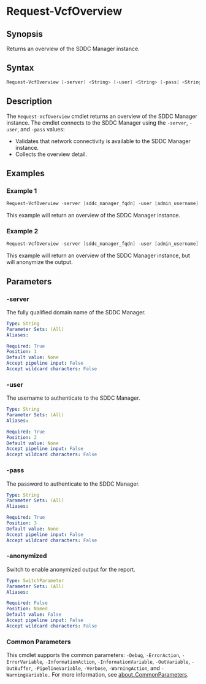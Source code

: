 # Request-VcfOverview

## Synopsis

Returns an overview of the SDDC Manager instance.

## Syntax

```powershell
Request-VcfOverview [-server] <String> [-user] <String> [-pass] <String> [-anonymized] [<CommonParameters>]
```

## Description

The `Request-VcfOverview` cmdlet returns an overview of the SDDC Manager instance.
The cmdlet connects to the SDDC Manager using the `-server`, `-user`, and `-pass` values:

- Validates that network connectivity is available to the SDDC Manager instance.
- Collects the overview detail.

## Examples

### Example 1

```powershell
Request-VcfOverview -server [sddc_manager_fqdn] -user [admin_username] -pass [admin_password]
```

This example will return an overview of the SDDC Manager instance.

### Example 2

```powershell
Request-VcfOverview -server [sddc_manager_fqdn] -user [admin_username] -pass [admin_password] -anonymized
```

This example will return an overview of the SDDC Manager instance, but will anonymize the output.

## Parameters

### -server

The fully qualified domain name of the SDDC Manager.

```yaml
Type: String
Parameter Sets: (All)
Aliases:

Required: True
Position: 1
Default value: None
Accept pipeline input: False
Accept wildcard characters: False
```

### -user

The username to authenticate to the SDDC Manager.

```yaml
Type: String
Parameter Sets: (All)
Aliases:

Required: True
Position: 2
Default value: None
Accept pipeline input: False
Accept wildcard characters: False
```

### -pass

The password to authenticate to the SDDC Manager.

```yaml
Type: String
Parameter Sets: (All)
Aliases:

Required: True
Position: 3
Default value: None
Accept pipeline input: False
Accept wildcard characters: False
```

### -anonymized

Switch to enable anonymized output for the report.

```yaml
Type: SwitchParameter
Parameter Sets: (All)
Aliases:

Required: False
Position: Named
Default value: False
Accept pipeline input: False
Accept wildcard characters: False
```

### Common Parameters

This cmdlet supports the common parameters: `-Debug`, `-ErrorAction`, `-ErrorVariable`, `-InformationAction`, `-InformationVariable`, `-OutVariable`, `-OutBuffer`, `-PipelineVariable`, `-Verbose`, `-WarningAction`, and `-WarningVariable.` For more information, see [about_CommonParameters](http://go.microsoft.com/fwlink/?LinkID=113216).
